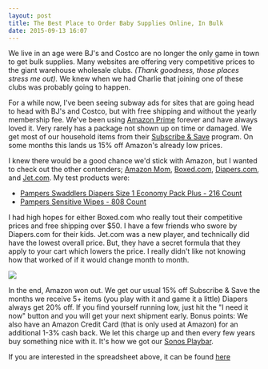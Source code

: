 ```yaml
---
layout: post
title: The Best Place to Order Baby Supplies Online, In Bulk
date: 2015-09-13 16:07
---
```


We live in an age were BJ's and Costco are no longer the only game in town to get bulk supplies. Many websites are offering very competitive prices to the giant warehouse wholesale clubs. *(Thank goodness, those places stress me out).* We knew when we had Charlie that joining one of these clubs was probably going to happen.

For a while now, I've been seeing subway ads for sites that are going head to head with BJ's and Costco, but with free shipping and without the yearly membership fee. We've been using [Amazon Prime](http://amzn.to/1KgCanf "Amazon Prime") forever and have always loved it. Very rarely has a package not shown up on time or damaged. We get most of our household items from their [Subscribe & Save](http://amzn.to/1KgCdPY "Subscribe & Save") program. On some months this lands us 15% off Amazon's already low prices. 

I knew there would be a good chance we'd stick with Amazon, but I wanted to check out the other contenders; [Amazon Mom](http://amzn.to/1KgCYbY "Amazon Mom"), [Boxed.com](https://www.boxed.com/ "Boxed.com"), [Diapers.com](http://www.diapers.com/ "Diapers.com"), and [Jet.com](https://jet.com/ "Jet.com"). My test products were:

* [Pampers Swaddlers Diapers Size 1 Economy Pack Plus - 216 Count](http://amzn.to/1KgCBhs "Pampers Swaddlers Diapers Size 1 Economy Pack Plus 216 Count")
* [Pampers Sensitive Wipes - 808 Count](http://amzn.to/1EWiSb0 "Pampers Sensitive Wipes 13x Multipack, 808 Count")

I had high hopes for either Boxed.com who really tout their competitive prices and free shipping over $50. I have a few friends who swore by Diapers.com for their kids. Jet.com was a new player, and technically did have the lowest overall price. But, they have a secret formula that they apply to your cart which lowers the price. I really didn't like not knowing how that worked of if it would change month to month.

![](https://farm6.staticflickr.com/5759/21204183788_3cc3122ec0_o_d.png)

In the end, Amazon won out. We get our usual 15% off Subscribe & Save the months we receive 5+ items (you play with it and game it a little) Diapers always get 20% off. If you find yourself running low, just hit the "I need it now" button and you will get your next shipment early. Bonus points: We also have an Amazon Credit Card (that is only used at Amazon) for an additional 1-3% cash back. We let this charge up and then every few years buy something nice with it. It's how we got our [Sonos Playbar](http://amzn.to/1KgDOWb "Sonos Playbar").

If you are interested in the spreadsheet above, it can be found [here](http://bit.ly/1KgDzdJ "here")
